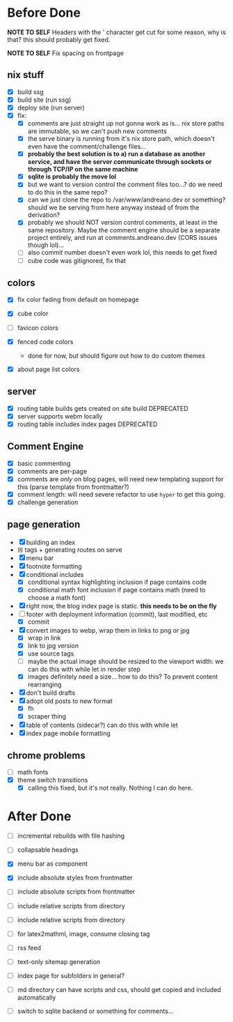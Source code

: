 # Before Done

**NOTE TO SELF**
Headers with the ' character get cut 
for some reason, why is that? this should probably get fixed. 

**NOTE TO SELF**
Fix spacing on frontpage

## nix stuff
- [x] build ssg
- [x] build site (run ssg)
- [x] deploy site (run server)
- [x] fix:
    - [x] comments are just straight up not gonna work as is... nix store paths are immutable, so we can't push new comments
    - [x] the serve binary is running from it's nix store path, which doesn't even have the comment/challenge files...
    - [x] **probably the best solution is to a) run a database as another service, and have the server communicate through sockets or through TCP/IP on the same machine**
    - [x] **sqlite is probably the move lol**
    - [x] but we want to version control the comment files too...? do we need to do this in the same repo?
    - [x] can we just clone the repo to /var/www/andreano.dev or something? should we be serving from here anyway instead of from the derivation?
    - [x] probably we should NOT version control comments, at least in the same repository. Maybe the comment engine should be a separate project entirely, and run at comments.andreano.dev (CORS issues though lol)...
    - [ ] also commit number doesn't even work lol, this needs to get fixed
    - [ ] cube code was gitignored, fix that

## colors

- [x] fix color fading from default on homepage
- [x] cube color
- [ ] favicon colors
- [x] fenced code colors
    - done for now, but should figure out how to do custom themes
- [x] about page list colors


## server
- [x] routing table builds gets created on site build DEPRECATED
- [x] server supports webm locally
- [x] routing table includes index pages DEPRECATED

## Comment Engine
- [x] basic commenting
- [x] comments are per-page
- [x] comments are *only* on blog pages, will need new templating support for this (parse template from frontmatter?)
- [x] comment length: will need severe refactor to use `hyper` to get this going. 
- [x] challenge generation

## page generation
- [x] building an index
- [x] <base> tags + generating routes on serve
- [x] menu bar
- [x] footnote formatting
- [x] conditional includes
    - [x] conditional syntax highlighting inclusion if page contains code
    - [x] conditional math font inclusion if page contains math (need to choose a math font)

- [x] right now, the blog index page is static. **this needs to be on the fly**
- [ ] footer with deployment information (commit), last modified, etc
    - [x] commit

- [x] convert images to webp, wrap them in links to png or jpg
    - [x] wrap in link
    - [x] link to jpg version
    - [x] use source tags
    - [ ] maybe the actual image should be resized to the viewport width: we can do this with while let in render step
    - [x] images definitely need a size... how to do this? To prevent content rearranging
- [x] don't build drafts
- [x] adopt old posts to new format
    - [x] fh
    - [x] scraper thing
- [x] table of contents (sidecar?)
    can do this with while let
- [x] index page mobile formatting

## chrome problems
- [ ] math fonts
- [x] theme switch transitions
    - [x] calling this fixed, but it's not really. Nothing I can do here.

# After Done
- [ ] incremental rebuilds with file hashing
- [ ] collapsable headings
- [x] menu bar as component
- [x] include absolute styles from frontmatter
- [ ] include absolute scripts from frontmatter
- [ ] include relative scripts from directory
- [ ] include relative scripts from directory

- [ ] for latex2mathml, image, consume closing tag
- [ ] rss feed
- [ ] text-only sitemap generation
- [ ] index page for subfolders in general? 
- [ ] md directory can have scripts and css, should get copied and included automatically
- [ ] switch to sqlite backend or something for comments...
